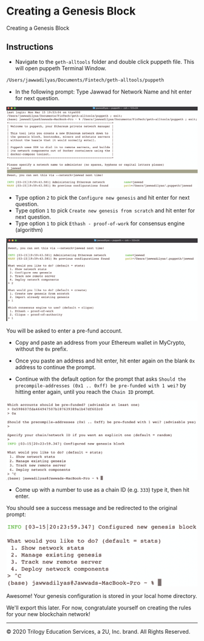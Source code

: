 # Creating a Genesis Block

Creating a Genesis Block

## Instructions

* Navigate to the `geth-alltools` folder and double click puppeth file. This will open puppeth Terminal Window.

 ```bash
 /Users/jawwadilyas/Documents/Fintech/geth-alltools/puppeth
 ```

* In the following prompt: Type Jawwad for Network Name and hit enter for next question.

 ![puppeth](screenshots/puppeth.png)

* Type option `2` to pick the `Configure new genesis` and hit enter for next question.
* Type option `1` to pick `Create new genesis from scratch` and hit enter for next question.
* Type option `1` to pick `Ethash - proof-of-work` for consensus engine (algorithm)

 ![genesis](screenshots/puppeth-genesis.png)

You will be asked to enter a pre-fund account.

* Copy and paste an address from your Ethereum wallet in MyCrypto, without the `0x` prefix.

* Once you paste an address and hit enter, hit enter again on the blank `0x` address to continue the prompt.

* Continue with the default option for the prompt that asks `Should the precompile-addresses (0x1 .. 0xff) be pre-funded with 1 wei?` by hitting enter again,
 until you reach the `Chain ID` prompt.

 ![prefunding accounts](screenshots/puppeth-prefund.png)

* Come up with a number to use as a chain ID (e.g. `333`) type it, then hit enter.

You should see a success message and be redirected to the original prompt:

![success](screenshots/puppeth-success.png)

Awesome! Your genesis configuration is stored in your local home directory.

We'll export this later. For now, congratulate yourself on creating the rules for your new blockchain network!

---

© 2020 Trilogy Education Services, a 2U, Inc. brand. All Rights Reserved.
